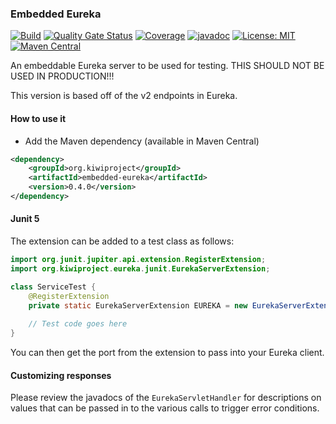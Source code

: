 ### Embedded Eureka
[![Build](https://github.com/kiwiproject/embedded-eureka/workflows/build/badge.svg)](https://github.com/kiwiproject/embedded-eureka/actions?query=workflow%3Abuild)
[![Quality Gate Status](https://sonarcloud.io/api/project_badges/measure?project=kiwiproject_embedded-eureka&metric=alert_status)](https://sonarcloud.io/dashboard?id=kiwiproject_embedded-eureka)
[![Coverage](https://sonarcloud.io/api/project_badges/measure?project=kiwiproject_embedded-eureka&metric=coverage)](https://sonarcloud.io/dashboard?id=kiwiproject_embedded-eureka)
[![javadoc](https://javadoc.io/badge2/org.kiwiproject/embedded-eureka/javadoc.svg)](https://javadoc.io/doc/org.kiwiproject/embedded-eureka)
[![License: MIT](https://img.shields.io/badge/License-MIT-blue.svg)](https://opensource.org/licenses/MIT)
[![Maven Central](https://img.shields.io/maven-central/v/org.kiwiproject/embedded-eureka)](https://search.maven.org/search?q=g:org.kiwiproject%20a:embedded-eureka)

An embeddable Eureka server to be used for testing. THIS SHOULD NOT BE USED IN PRODUCTION!!!

This version is based off of the v2 endpoints in Eureka.

#### How to use it
* Add the Maven dependency (available in Maven Central)

```xml
<dependency>
    <groupId>org.kiwiproject</groupId>
    <artifactId>embedded-eureka</artifactId>
    <version>0.4.0</version>
</dependency>
```

#### Junit 5

The extension can be added to a test class as follows:

```java
import org.junit.jupiter.api.extension.RegisterExtension;
import org.kiwiproject.eureka.junit.EurekaServerExtension;

class ServiceTest {
    @RegisterExtension
    private static EurekaServerExtension EUREKA = new EurekaServerExtension();
    
    // Test code goes here
}
```

You can then get the port from the extension to pass into your Eureka client.

#### Customizing responses
Please review the javadocs of the `EurekaServletHandler` for descriptions on values that can be passed in to the various calls to trigger error conditions.